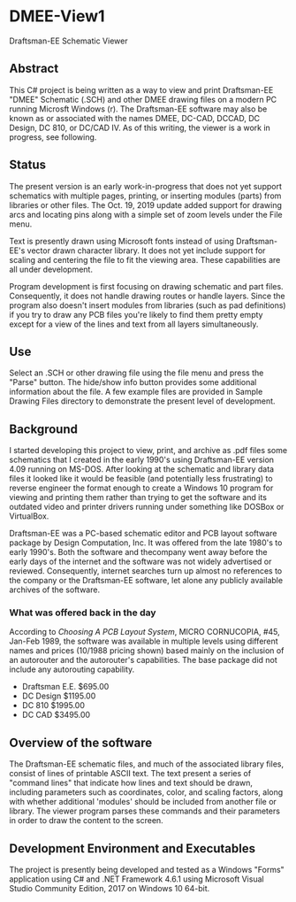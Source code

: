# DMEE-View1
Draftsman-EE Schematic Viewer

## Abstract
This C# project is being written as a way to view and print Draftsman-EE "DMEE" Schematic (.SCH) and other DMEE drawing files on
a modern PC running Microsft Windows (r). The Draftsman-EE software may also be known as or associated with the names DMEE, DC-CAD, DCCAD, DC Design, DC 810, or DC/CAD IV. As of this writing, the viewer is a work in progress, see following.

## Status
The present version is an early work-in-progress that does not yet support schematics with multiple pages, printing, or inserting modules (parts) from libraries or other files. The Oct. 19, 2019 update added support for drawing arcs and locating pins along with a simple set of zoom levels under the File menu. 

Text is presently drawn using Microsoft fonts instead of using Draftsman-EE's vector drawn character library. It does not yet include support for scaling and centering the file to fit the viewing area. These capabilities are all under development.

Program development is first focusing on drawing schematic and part files. Consequently, it does not handle drawing routes or handle layers. Since the program also doesn't insert modules from libraries (such as pad definitions) if you try to draw any PCB files you're likely to find them pretty empty except for a view of the lines and text from all layers simultaneously. 

## Use
Select an .SCH or other drawing file using the file menu and press the "Parse" button. The hide/show info button provides some additional information about the file. A few example files are provided in Sample Drawing Files directory to demonstrate the present level of development.

##  Background
I started developing this project to view, print, and archive as .pdf files some schematics that I created in the early 1990's using
Draftsman-EE version 4.09 running on MS-DOS. After looking at the schematic and library data files it looked like it would be feasible (and potentially less frustrating) to reverse engineer the format enough to create a Windows 10 program for viewing and printing them rather than trying to get the software and its outdated video and printer drivers running under something like DOSBox or VirtualBox.

Draftsman-EE was a PC-based schematic editor and PCB layout software package by
Design Computation, Inc. It was offered from the late 1980's to early 1990's.
Both the software and thecompany went away before the early days of the internet and the software was not widely advertised or reviewed. Consequently, internet searches turn up
almost no references to the company or the Draftsman-EE software, let alone any publicly available
archives of the software. 

### What was offered back in the day
According to _Choosing A PCB Layout System_, MICRO CORNUCOPIA, #45, Jan-Feb 1989, the software was available in multiple levels using different names and prices (10/1988 pricing shown) based mainly on the inclusion of an autorouter and the autorouter's capabilities. The base package did not include any autorouting capability.
- Draftsman E.E. $695.00
- DC Design $1195.00
- DC 810 $1995.00
- DC CAD $3495.00

##  Overview of the software
The Draftsman-EE schematic files, and much of the associated library files, consist of
lines of printable ASCII text. The text present a series of "command lines" that indicate how lines and text should be drawn, including
parameters such as coordinates, color, and scaling factors, along with whether additional 'modules' should be included from another file
or library. The viewer program parses these commands and their parameters in order to draw the content to the screen. 

## Development Environment and Executables
The project is presently being developed and tested as a Windows "Forms" application using C#
and .NET Framework 4.6.1 using Microsoft Visual Studio Community Edition, 2017 on Windows 10 64-bit.
